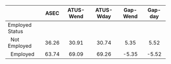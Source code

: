 
|                      |         ASEC |    ATUS-Wend |    ATUS-Wday |     Gap-Wend |      Gap-day |
| -------------------- | :----------: | :----------: | :----------: | :----------: | :----------: |
| Employed Status      |              |              |              |              |              |
| &nbsp;&nbsp;Not Employed |        36.26 |        30.91 |        30.74 |         5.35 |         5.52 |
| &nbsp;&nbsp;Employed |        63.74 |        69.09 |        69.26 |        -5.35 |        -5.52 |

